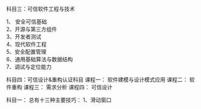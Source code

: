 科目三：可信软件工程与技术

1、 安全可信基础  
2、开源与第三方组件  
3、开发者测试  
4、现代软件工程  
5、安全配置管理  
6、通用基础算法与数据结构  
7、调试与定位能力  

科目四：可信设计&重构认证科目
课程一：
软件建模与设计模式应用
课程二：
软件重构
课程三：
需求分析
课程四：
可信设计

科目一：
总有十三种主要技巧：
1、滑动窗口
